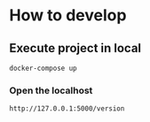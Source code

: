 # How to develop
## Execute project in local

`docker-compose up`

### Open the localhost

`http://127.0.0.1:5000/version`

